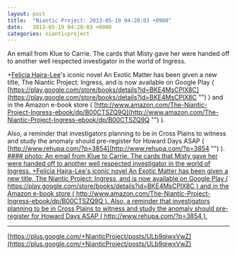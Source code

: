 ```yaml
---
layout: post
title:  "Niantic Project: 2013-05-19 04:28:03 +0900"
date:   2013-05-19 04:28:03 +0900
categories: nianticproject
---
```

An email from Klue to Carrie. The cards that Misty gave her were handed off to another well respected investigator in the world of Ingress.

+[Felicia Hajra-Lee](https://plus.google.com/118344555717370644832 "")'s iconic novel An Exotic Matter has been given a new title, The Niantic Project: Ingress, and is now available on Google Play ( [https://play.google.com/store/books/details?id=BKE4MsCPlX8C](https://play.google.com/store/books/details?id=BKE4MsCPlX8C "") ) and in the Amazon e-book store ( [http://www.amazon.com/The-Niantic-Project-Ingress-ebook/dp/B00CTSZQ9Q](http://www.amazon.com/The-Niantic-Project-Ingress-ebook/dp/B00CTSZQ9Q "") ). 

Also, a reminder that investigators planning to be in Cross Plains to witness and study the anomaly should pre-register for Howard Days ASAP ( [http://www.rehupa.com/?p=3854](http://www.rehupa.com/?p=3854 "") ).
[#### photo: An email from Klue to Carrie. The cards that Misty gave her were handed off to another well respected investigator in the world of Ingress.
+Felicia Hajra-Lee's iconic novel An Exotic Matter has been given a new title, The Niantic Project: Ingress, and is now available on Google Play ( https://play.google.com/store/books/details?id=BKE4MsCPlX8C ) and in the Amazon e-book store ( http://www.amazon.com/The-Niantic-Project-Ingress-ebook/dp/B00CTSZQ9Q ).
Also, a reminder that investigators planning to be in Cross Plains to witness and study the anomaly should pre-register for Howard Days ASAP ( http://www.rehupa.com/?p=3854 ).](https://lh3.googleusercontent.com/-HRC-M0Tc7cQ/UZfVqJAftpI/AAAAAAAAc0g/Y7v8hUtHS5w/w1125-h1500/symbols3.png "")
- - -
[https://plus.google.com/+NianticProject/posts/ULb9qiwxVwZ](https://plus.google.com/+NianticProject/posts/ULb9qiwxVwZ)
